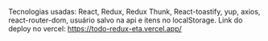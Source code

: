 Tecnologias usadas:
React, Redux, Redux Thunk, React-toastify, yup, axios, react-router-dom, usuário salvo na api e itens no localStorage.
Link do deploy no vercel: https://todo-redux-eta.vercel.app/
